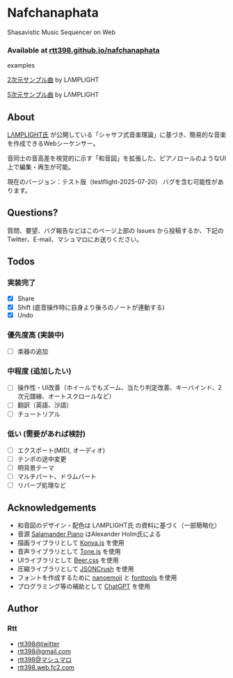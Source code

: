 # Nafchanaphata
Shasavistic Music Sequencer on Web
### Available at [rtt398.github.io/nafchanaphata](https://rtt398.github.io/nafchanaphata/)
examples

[2次元サンプル曲](<http://localhost/tool/shasav/index.html?Rs!Rb!'5K'~t!'2K'~e!6132)~nWO32KY_QUKASM*MK.E144KL48KG_DMKBI1536JTaAEHDPLNI3072*2401YV1.SM*7202.E10803L3601GV1.D7202A1FM03.Q9205~m!true.-2F1U04BBBI4608JTEHDPAaLNBB)*~O.~sWi!AXi!B)%5DC~d!DS576~l!U8~h!ES192*FCV*GA1CU8*HP.S5U*143MBAIBXx!J*2133YZ.SMK00LBBAEM96N3199GZOl!192~h!P9597Q1F1R('S2CT*6398.U28V480W!%5BRX)%2CRY.1*Z4265_64K.aQ27M%01a_ZYXWVUTSRQPONMLKJIHGFEDCBA.*_>) by LΛMPLIGHT

[5次元サンプル曲](<https://rtt398.github.io/nafchanaphata/?Rs!Rb!%275N%27~t!%272N%27~e!6144)~nUF32NS48NS72N.-1*36NY4NE-1J36NHP2133Q5867E2L48NW1536*2133S3M9S4799.1K9597DI7M8Z*6398B3C144~l!96T7998E2J4799P1422Q3910Z~F4265D5L5865W3072~F2612S39MY878P1742Q4789D3K2177B1KO4_4E5X4789E2L39MW4608*1741S2612.2K3918Y876Z*5223.2C480*7835HP1161Q3M2B1*6384HZ~F3482D3X2176B1XO3_3E5L4788HH)*~l!M2T.~sUi!AHVB~m!true.C~d!DVi!EAi!Fl!384TG2*H)%5DI2C288*JC576*KC96*LC67GM19N00O435PE-GQB5*R(%27S.GT~h!U!%5BRV)%2CRWAx!XCMGY.I5ZE1_D1JO%01_ZYXWVUTSRQPONMLKJIHGFEDCBA.*_>) by LΛMPLIGHT

## About
[LΛMPLIGHT氏](https://lamplight0.sakura.ne.jp/a/) が公開している「シャサフ式音楽理論」に基づき、簡易的な音楽を作成できるWebシーケンサー。

音同士の音高差を視覚的に示す「和音図」を拡張した、ピアノロールのようなUI上で編集・再生が可能。

現在のバージョン：テスト版（testflight-2025-07-20） バグを含む可能性があります。

## Questions?
質問、要望、バグ報告などはこのページ上部の Issues から投稿するか、下記のTwitter、E-mail、マシュマロにお送りください。

## Todos
### 実装完了
- [x] Share
- [x] Shift (底音操作時に自身より後ろのノートが連動する)
- [x] Undo
### 優先度高 (実装中)
- [ ] 楽器の追加
### 中程度 (追加したい)
- [ ] 操作性・UI改善（ホイールでもズーム、当たり判定改善、キーバインド、2次元譜線、オートスクロールなど）
- [ ] 翻訳（英語、沙語）
- [ ] チュートリアル
### 低い (需要があれば検討)
- [ ] エクスポート(MIDI, オーディオ)
- [ ] テンポの途中変更
- [ ] 明背景テーマ
- [ ] マルチパート、ドラムパート
- [ ] リバーブ処理など

## Acknowledgements
- 和音図のデザイン・配色は LΛMPLIGHT氏 の資料に基づく（一部簡略化）
- 音源 [Salamander Piano](https://freepats.zenvoid.org/Piano/acoustic-grand-piano.html) はAlexander Holm氏による
- 描画ライブラリとして [Konva.js](https://Konvajs.org) を使用
- 音声ライブラリとして [Tone.js](https://tonejs.github.io/) を使用
- UIライブラリとして [Beer.css](https://www.beercss.com/) を使用
- 圧縮ライブラリとして [JSONCrush](https://github.com/KilledByAPixel/JSONCrush) を使用
- フォントを作成するために [nanoemoji](https://github.com/googlefonts/nanoemoji) と [fonttools](https://github.com/fonttools/fonttools) を使用
- プログラミング等の補助として [ChatGPT](https://chatgpt.com) を使用

## Author
### Rtt
- [rtt398@twitter](https://x.com/rtt398)
- [rtt398@gmail.com](mailto:rtt398@gmail.com)
- [rtt398@マシュマロ](https://marshmallow-qa.com/rtt398)
- [rtt398.web.fc2.com](https://rtt398.web.fc2.com/)
